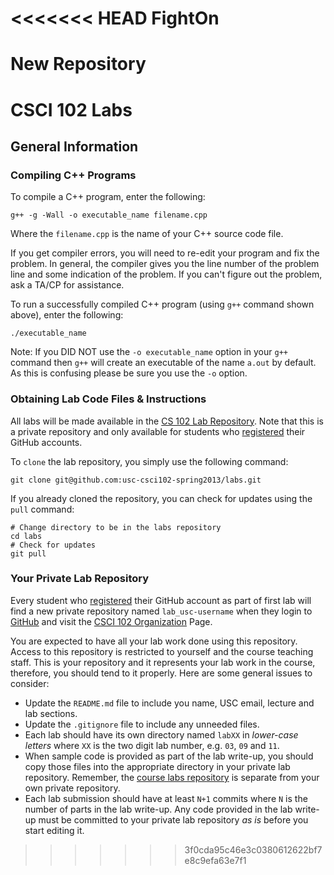 <<<<<<< HEAD
FightOn
=======

New Repository
=======
CSCI 102 Labs
=============

## General Information
### Compiling C++ Programs
To compile a C++ program, enter the following:
```shell
g++ -g -Wall -o executable_name filename.cpp
```
Where the `filename.cpp` is the name of your C++ source code file.

If you get compiler errors, you will need to re-edit your program and fix the problem. In general, the compiler gives you the line number of the problem line and some indication of the problem. If you can't figure out the problem, ask a TA/CP for assistance.</p>

To run a successfully compiled C++ program (using `g++` command shown above), enter the following:
```shell
./executable_name
```
Note: If you DID NOT use the `-o executable_name` option in your `g++` command then `g++` will create an executable of the name `a.out` by default. As this is confusing please be sure you use the `-o` option.

### Obtaining Lab Code Files & Instructions
All labs will be made available in the [CS 102 Lab Repository](https://github.com/usc-csci102-spring2013/labs). Note that this is a private repository and only available for students who [registered](https://docs.google.com/spreadsheet/viewform?formkey=dFNpLTJnVHJ4LUxicm5RSi1TczNSQmc6MQ) their GitHub accounts.

To `clone` the lab repository, you simply use the following command:
```shell
git clone git@github.com:usc-csci102-spring2013/labs.git
```

If you already cloned the repository, you can check for updates using the `pull` command:
```shell
# Change directory to be in the labs repository
cd labs
# Check for updates
git pull
```

### Your Private Lab Repository
Every student who [registered](https://docs.google.com/spreadsheet/viewform?formkey=dFNpLTJnVHJ4LUxicm5RSi1TczNSQmc6MQ) their GitHub account as part of first lab will find a new private repository named `lab_usc-username` when they login to [GitHub](https://github.com/) and visit the [CSCI 102 Organization](https://github.com/usc-csci102-spring2013) Page.

You are expected to have all your lab work done using this repository. Access to this repository is restricted to yourself and the course teaching staff. This is your repository and it represents your lab work in the course, therefore, you should tend to it properly. Here are some general issues to consider:
  - Update the `README.md` file to include you name, USC email, lecture and lab sections.
  - Update the `.gitignore` file to include any unneeded files.
  - Each lab should have its own directory named `labXX` in _lower-case letters_ where `XX` is the two digit lab number, e.g. `03`, `09` and `11`. 
  - When sample code is provided as part of the lab write-up, you should copy those files into the appropriate directory in your private lab repository. Remember, the [course labs repository](https://github.com/usc-csci102-spring2013/labs) is separate from your own private repository. 
  - Each lab submission should have at least `N+1` commits where `N` is the number of parts in the lab write-up. Any code provided in the lab write-up must be committed to your private lab repository *as is* before you start editing it.

>>>>>>> 3f0cda95c46e3c0380612622bf7e8c9efa63e7f1
